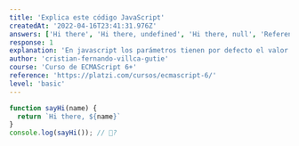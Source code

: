```yaml
---
title: 'Explica este código JavaScript'
createdAt: '2022-04-16T23:41:31.976Z'
answers: ['Hi there', 'Hi there, undefined', 'Hi there, null', 'ReferenceError']
response: 1
explanation: 'En javascript los parámetros tienen por defecto el valor <code>undefined</code>, esto quiere decir que sino pasamos ningún parámetro a una función que los necesite tendremos <code>undefined</code>.'
author: 'cristian-fernando-villca-gutie'
course: 'Curso de ECMAScript 6+'
reference: 'https://platzi.com/cursos/ecmascript-6/'
level: 'basic'
---
```


```javascript
function sayHi(name) {
  return `Hi there, ${name}`
}
console.log(sayHi()); // 🤔?
```